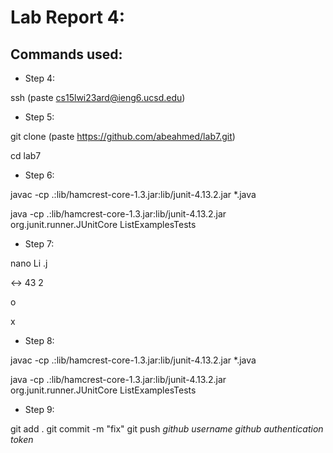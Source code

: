 
# Lab Report 4: 

## Commands used: ##

- Step 4:

ssh <cmd v> (paste cs15lwi23ard@ieng6.ucsd.edu)

- Step 5:

git clone <cmd v> (paste https://github.com/abeahmed/lab7.git)

cd lab7
  
- Step 6:

<up><up><up><up><up><up><up><up><up><up><up><up><up><up><up><up> <enter>
  
javac -cp .:lib/hamcrest-core-1.3.jar:lib/junit-4.13.2.jar *.java
  
<up><up><up><up><up><up><up><up><up><up><up><up><up><up><up><up> <enter>
  
java -cp .:lib/hamcrest-core-1.3.jar:lib/junit-4.13.2.jar org.junit.runner.JUnitCore ListExamplesTests
  
- Step 7:
  
nano Li <tab> .j <tab> <enter>
  
<control> <shift> <-> 43 <right><right><right><right><right><right><right><right><right><right><right><right> <backspace> 2
 
<control> o <enter>

<control> x <enter>
  
- Step 8:
  
<up><up><up><up> <enter>
  
javac -cp .:lib/hamcrest-core-1.3.jar:lib/junit-4.13.2.jar *.java
  
<up><up><up><up> <enter>
  
java -cp .:lib/hamcrest-core-1.3.jar:lib/junit-4.13.2.jar org.junit.runner.JUnitCore ListExamplesTests

- Step 9:
  
git add . <enter>
git commit -m "fix" <enter>
git push <enter>
*github username* <enter>
*github authentication token* <enter>
  


          
          
          

          
          
          
          

          
          
          
          

          
          
          
          
